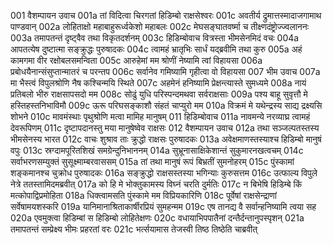 001	वैशम्पायन उवाच
001a	तां विदित्वा चिरगतां हिडिम्बो राक्षसेश्वरः
001c	अवतीर्य द्रुमात्तस्मादाजगामाथ पाण्डवान्
002a	लोहिताक्षो महाबाहुरूर्ध्वकेशो महाबलः
002c	मेघसङ्घातवर्ष्मा च तीक्ष्णदंष्ट्रोज्ज्वलाननः
003a	तमापतन्तं दृष्ट्वैव तथा विकृतदर्शनम्
003c	हिडिम्बोवाच वित्रस्ता भीमसेनमिदं वचः
004a	आपतत्येष दुष्टात्मा सङ्क्रुद्धः पुरुषादकः
004c	त्वामहं भ्रातृभिः सार्धं यद्ब्रवीमि तथा कुरु
005a	अहं कामगमा वीर रक्षोबलसमन्विता
005c	आरुहेमां मम श्रोणीं नेष्यामि त्वां विहायसा
006a	प्रबोधयैनान्संसुप्तान्मातरं च परन्तप
006c	सर्वानेव गमिष्यामि गृहीत्वा वो विहायसा
007	भीम उवाच
007a	मा भैस्त्वं विपुलश्रोणि नैष कश्चिन्मयि स्थिते
007c	अहमेनं हनिष्यामि प्रेक्षन्त्यास्ते सुमध्यमे
008a	नायं प्रतिबलो भीरु राक्षसापसदो मम
008c	सोढुं युधि परिस्पन्दमथवा सर्वराक्षसाः
009a	पश्य बाहू सुवृत्तौ मे हस्तिहस्तनिभाविमौ
009c	ऊरू परिघसङ्काशौ संहतं चाप्युरो मम
010a	विक्रमं मे यथेन्द्रस्य साद्य द्रक्ष्यसि शोभने
010c	मावमंस्थाः पृथुश्रोणि मत्वा मामिह मानुषम्
011	हिडिम्बोवाच
011a	नावमन्ये नरव्याघ्र त्वामहं देवरूपिणम्
011c	दृष्टापदानस्तु मया मानुषेष्वेव राक्षसः
012	वैशम्पायन उवाच
012a	तथा सञ्जल्पतस्तस्य भीमसेनस्य भारत
012c	वाचः शुश्राव ताः क्रुद्धो राक्षसः पुरुषादकः
013a	अवेक्षमाणस्तस्याश्च हिडिम्बो मानुषं वपुः
013c	स्रग्दामपूरितशिखं समग्रेन्दुनिभाननम्
014a	सुभ्रूनासाक्षिकेशान्तं सुकुमारनखत्वचम्
014c	सर्वाभरणसम्युक्तं सुसूक्ष्माम्बरवाससम्
015a	तां तथा मानुषं रूपं बिभ्रतीं सुमनोहरम्
015c	पुंस्कामां शङ्कमानश्च चुक्रोध पुरुषादकः
016a	सङ्क्रुद्धो राक्षसस्तस्या भगिन्याः कुरुसत्तम
016c	उत्फाल्य विपुले नेत्रे ततस्तामिदमब्रवीत्
017a	को हि मे भोक्तुकामस्य विघ्नं चरति दुर्मतिः
017c	न बिभेषि हिडिम्बे किं मत्कोपाद्विप्रमोहिता
018a	धिक्त्वामसति पुंस्कामे मम विप्रियकारिणि
018c	पूर्वेषां राक्षसेन्द्राणां सर्वेषामयशस्करि
019a	यानिमानाश्रिताकार्षीरप्रियं सुमहन्मम
019c	एष तानद्य वै सर्वान्हनिष्यामि त्वया सह
020a	एवमुक्त्वा हिडिम्बां स हिडिम्बो लोहितेक्षणः
020c	वधायाभिपपातैनां दन्तैर्दन्तानुपस्पृशन्
021a	तमापतन्तं सम्प्रेक्ष्य भीमः प्रहरतां वरः
021c	भर्त्सयामास तेजस्वी तिष्ठ तिष्ठेति चाब्रवीत्
